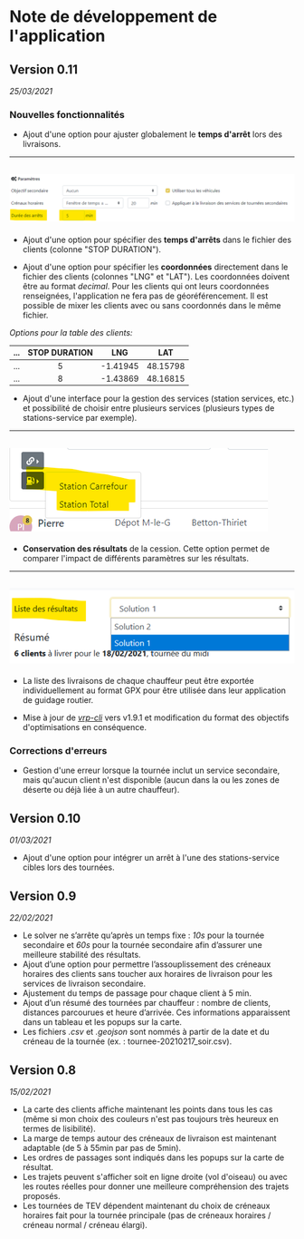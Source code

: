 # Note de développement de l'application

## Version 0.11
_25/03/2021_

### Nouvelles fonctionnalités

- Ajout d'une option pour ajuster globalement le __temps d'arrêt__ lors des livraisons.
---
![](./_media/parametres_dureeArrets.png)  
---

- Ajout d'une option pour spécifier des __temps d'arrêts__ dans le fichier des clients (colonne "STOP DURATION").

- Ajout d'une option pour spécifier les __coordonnées__ directement dans le fichier des clients (colonnes "LNG" et "LAT"). Les coordonnées doivent être au format _decimal_. Pour les clients qui ont leurs coordonnées renseignées, l'application ne fera pas de géoréférencement. Il est possible de mixer les clients avec ou sans coordonnés dans le même fichier.

_Options pour la table des clients:_

| ... | STOP DURATION |    LNG   |    LAT   |
|:---:|:-------------:|:--------:|:--------:|
| ... |       5       | -1.41945 | 48.15798 |
| ... |       8       | -1.43869 | 48.16815 |


- Ajout d'une interface pour la gestion des services (station services, etc.) et possibilité de choisir entre plusieurs services (plusieurs types de stations-service par exemple).
---
![](./_media/driver_services.png)  
---

- __Conservation des résultats__ de la cession. Cette option permet de comparer l'impact de différents paramètres sur les résultats. 
---
![](./_media/screenshot_listeResultat.png)  
---

- La liste des livraisons de chaque chauffeur peut être exportée individuellement au format GPX pour être utilisée dans leur application de guidage routier.


- Mise à jour de _[vrp-cli](https://github.com/reinterpretcat/vrp)_ vers v1.9.1 et modification du format des objectifs d'optimisations en conséquence.

### Corrections d'erreurs 
- Gestion d'une erreur lorsque la tournée inclut un service secondaire, mais qu'aucun client n'est disponible (aucun dans la ou les zones de déserte ou déjà liée à un autre chauffeur).


## Version 0.10
_01/03/2021_

- Ajout d'une option pour intégrer un arrêt à l'une des stations-service cibles lors des tournées.

## Version 0.9
_22/02/2021_

- Le solver ne s’arrête qu’après un temps fixe : _10s_ pour la tournée secondaire et _60s_ pour la tournée secondaire afin d’assurer une meilleure stabilité des résultats.
- Ajout d’une option pour permettre l’assouplissement des créneaux horaires des clients sans toucher aux horaires de livraison pour les services de livraison secondaire.
- Ajustement du temps de passage pour chaque client à 5 min. 
- Ajout d’un résumé des tournées par chauffeur : nombre de clients, distances parcourues et heure d’arrivée. Ces informations apparaissent dans un tableau et les popups sur la carte.
- Les fichiers _.csv_ et _.geojson_ sont nommés à partir de la date et du créneau de la tournée (ex. : tournee-20210217_soir.csv).



## Version 0.8
_15/02/2021_

- La carte des clients affiche maintenant les points dans tous les cas (même si mon choix des couleurs n'est pas toujours très heureux en termes de lisibilité).
- La marge de temps autour des créneaux de livraison est maintenant adaptable (de 5 à 55min par pas de 5min).
- Les ordres de passages sont indiqués dans les popups sur la carte de résultat.
- Les trajets peuvent s'afficher soit en ligne droite (vol d'oiseau) ou avec les routes réelles pour donner une meilleure compréhension des trajets proposés.
- Les tournées de TEV dépendent maintenant du choix de créneaux horaires fait pour la tournée principale (pas de créneaux  horaires / créneau normal / créneau élargi).
